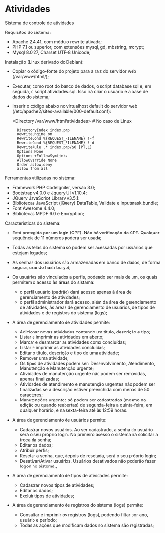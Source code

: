 # Atividades

Sistema de controle de atividades

Requisitos do sistema:

- Apache 2.4.41, com módulo rewrite ativado;
- PHP 7.1 ou superior, com extensões mysql, gd, mbstring, mcrypt;
- Mysql 8.0.27, Charset UTF-8 Unicode;


Instalação (Linux derivado do Debian):

- Copiar o código-fonte do projeto para a raiz do servidor web (/var/www/html/);
- Executar, como root do banco de dados, o script database.sql e, em seguida, o script atividades.sql. Isso irá criar o usuario e a base de dados do sistema;
- Inserir o código abaixo no virtualhost default do servidor web (/etc/apache2/sites-available/000-default.conf):

    <Directory /var/www/html/atividades> # No caso de Linux

        DirectoryIndex index.php
        RewriteEngine on
        RewriteCond %{REQUEST_FILENAME} !-f
        RewriteCond %{REQUEST_FILENAME} !-d
        RewriteRule .* index.php/$0 [PT,L]
        Options None
        Options +FollowSymLinks
        AllowOverride None
        Order allow,deny
        allow from all

    </Directory>
    

Ferramentas utilizadas no sistema:

- Framework PHP CodeIgniter, versão 3.0;
- Bootstrap v4.0.0 e Jquery UI v1.10.4;
- JQuery JavaScript Library v3.5.1;
- Bibliotecas JavaScript (jQuery) DataTable, Validate e inputmask.bundle;
- Font Awesome 4.4.0;
- Bibliotecas MPDF 6.0 e Encryption;



Características do sistema:

- Está protegido por um login (CPF). Não há verificação do CPF. Qualquer sequência de 11 números poderá ser usada;
- Todas as telas do sistema só podem ser acessadas por usuários que estejam logados;
- As senhas dos usuários são armazenadas em banco de dados, de forma segura, usando hash bcrypt;
- Os usuários são vinculados a perfis, podendo ser mais de um, os quais permitem o acesso às áreas do sistama:
    - o perfil usuário (padrão) dará acesso apenas à área de gerenciamento de atividades;
    - o perfil administrador dará acesso, além da área de gerenciamento de atividades, às áreas de gerenciamento de usuários, de tipos de atividades e de registros do sistema (logs);

- A área de gerenciamento de atividades permite:
    - Adicionar novas atividades contendo um título, descrição e tipo;
    - Listar e imprimir as atividades em aberto;
    - Marcar e desmarcar as atividades como concluídas;
    - Listar e imprimir as atividades concluídas;
    - Editar o título, descrição e tipo de uma atividade;
    - Remover uma atividade;
    - Os tipos de atividades podem ser: Desenvolvimento, Atendimento, Manutenção e Manutenção urgente;
    - Atividades de manutenção urgente não podem ser removidas, apenas finalizadas;
    - Atividades de atendimento e manutenção urgentes não podem ser finalizadas se a descrição estiver preenchida com menos de 50 caracteres;
    - Manutenções urgentes  só podem ser cadastradas (mesmo na edição ou quando reabertas) de segunda-feira a quinta-feira, em qualquer horário, e na sexta-feira até às 12:59 horas.

- A área de gerenciamento de usuários permite:
    - Cadastrar novos usuários. Ao ser cadastrado, a senha do usuário será o seu próprio login. No primeiro acesso o sistema irá solicitar a troca da senha;
    - Editar os dados;
    - Atribuir perfis;
    - Resetar a senha, que, depois de resetada, será o seu próprio login;
    - Desativar/Ativar usuários. Usuários desativados não poderão fazer logon no sistema;;

- A área de gerenciamento de tipos de atividades permite:
    - Cadastrar novos tipos de atividades;
    - Editar os dados;
    - Excluir tipos de atividades;

- A área de gerenciamento de registros do sistema (logs) permite:
    - Consultar e imprimir os registros (logs), podendo filtar por ano, usuário e período;
    - Todas as ações que modificam dados no sistema são registradas;

